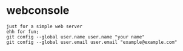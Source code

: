 # webconsole
	just for a simple web server
	ehh for fun;
	git config --global user.name user.name "your name"
	git config --global user.email user.email "example@example.com"
